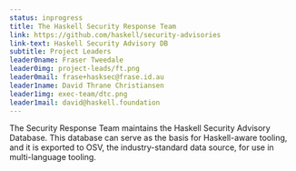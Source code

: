 ```yaml
---
status: inprogress
title: The Haskell Security Response Team
link: https://github.com/haskell/security-advisories
link-text: Haskell Security Advisory DB
subtitle: Project Leaders
leader0name: Fraser Tweedale
leader0img: project-leads/ft.png
leader0mail: frase+hasksec@frase.id.au
leader1name: David Thrane Christiansen
leader1img: exec-team/dtc.png
leader1mail: david@haskell.foundation
---
```


The Security Response Team maintains the Haskell Security Advisory Database. This database can serve as the basis for Haskell-aware tooling, and it is exported to OSV, the industry-standard data source, for use in multi-language tooling.
